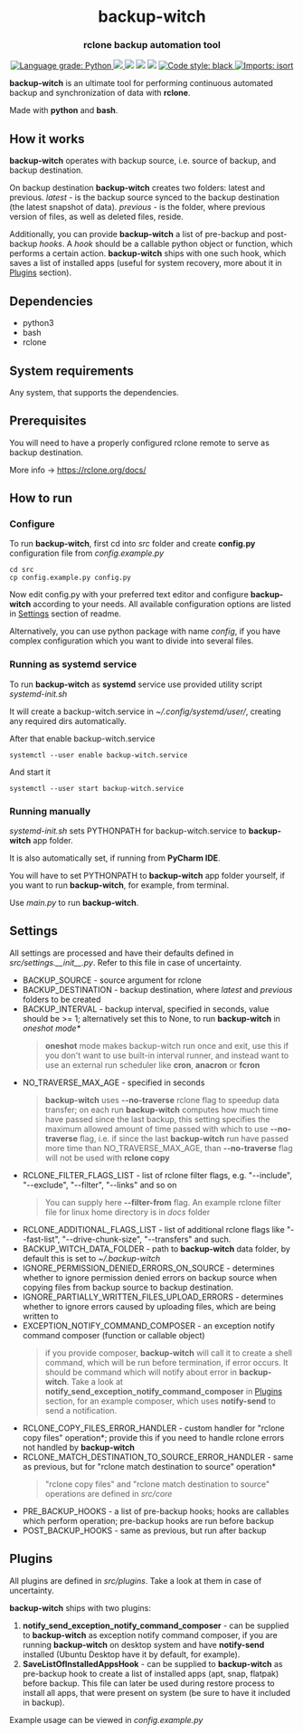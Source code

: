 <h1 align="center" style="border-bottom: none;">backup-witch</h1>
<h3 align="center">rclone backup automation tool</h3>

<p align="center">
  <a href="https://lgtm.com/projects/g/ark-key/backup-witch/context:python">
    <img alt="Language grade: Python" src="https://img.shields.io/lgtm/grade/python/g/ark-key/backup-witch.svg?logo=lgtm&logoWidth=18"/>
  </a>
  <a href="https://codecov.io/gh/ark-key/backup-witch">
    <img src="https://codecov.io/gh/ark-key/backup-witch/branch/master/graph/badge.svg?token=2A648Z07NO"/>
  </a>
  <img src="https://github.com/ark-key/backup-witch/actions/workflows/flake8.yml/badge.svg"/>
  <img src="https://github.com/ark-key/backup-witch/actions/workflows/pytest.yml/badge.svg"/>
  <img src="https://img.shields.io/badge/python-3.8%20%7C%203.9%20%7C%203.10-blue"/>
  <a href="https://github.com/psf/black">
    <img alt="Code style: black" src="https://img.shields.io/badge/code%20style-black-000000.svg">
  </a>
  <a href="https://pycqa.github.io/isort/">
    <img alt="Imports: isort" src="https://img.shields.io/badge/%20imports-isort-%231674b1?style=flat&labelColor=ef8336">
  </a>
</p>

**backup-witch** is an ultimate tool for performing continuous automated backup and synchronization of data with **rclone**.

Made with **python** and **bash**.

## How it works

**backup-witch** operates with backup source, i.e. source of backup, and backup destination.

On backup destination **backup-witch** creates two folders: latest and previous. _latest_ - is the backup source synced to the backup destination (the latest snapshot of data). _previous_ - is the folder, where previous version of files, as well as deleted files, reside.

Additionally, you can provide **backup-witch** a list of pre-backup and post-backup _hooks_. A _hook_ should be a callable python object or function, which performs a certain action. **backup-witch** ships with one such hook, which saves a list of installed apps (useful for system recovery, more about it in [Plugins](#plugins) section).

## Dependencies

+ python3
+ bash
+ rclone

## System requirements

Any system, that supports the dependencies.

## Prerequisites

You will need to have a properly configured rclone remote to serve as backup destination.

More info -> https://rclone.org/docs/

## How to run

### Configure

To run **backup-witch**, first cd into *src* folder and create **config.py** configuration file from _config.example.py_

```shell
cd src
cp config.example.py config.py
```

Now edit config.py with your preferred text editor and configure **backup-witch** according to your needs. All available configuration options are listed in [Settings](#settings) section of readme. 

Alternatively, you can use python package with name _config_, if you have complex configuration which you want to divide into several files.

### Running as systemd service

To run **backup-witch** as **systemd** service use provided utility script _systemd-init.sh_

It will create a backup-witch.service in _~/.config/systemd/user/_, creating any required dirs automatically.

After that enable backup-witch.service

```shell
systemctl --user enable backup-witch.service
```

And start it

```shell
systemctl --user start backup-witch.service
```

### Running manually

_systemd-init.sh_ sets PYTHONPATH for backup-witch.service to **backup-witch** app folder.

It is also automatically set, if running from **PyCharm IDE**.

You will have to set PYTHONPATH to **backup-witch** app folder yourself, if you want to run **backup-witch**, for example, from terminal.

Use _main.py_ to run **backup-witch**.

## Settings

All settings are processed and have their defaults defined in _src/settings.\_\_init\_\_.py_. Refer to this file in case of uncertainty.

- BACKUP_SOURCE - source argument for rclone
- BACKUP_DESTINATION - backup destination, where _latest_ and _previous_ folders to be created
- BACKUP_INTERVAL - backup interval, specified in seconds, value should be >= 1; alternatively set this to None, to run **backup-witch** in _oneshot mode*_
    > **oneshot** mode makes backup-witch run once and exit, use this if you don't want to use built-in interval runner, and instead want to use an external run scheduler like **cron**, **anacron** or **fcron**
- NO_TRAVERSE_MAX_AGE - specified in seconds
  > **backup-witch** uses **--no-traverse** rclone flag to speedup data transfer; on each run **backup-witch** computes how much time have passed since the last backup, this setting specifies the maximum allowed amount of time passed with which to use **--no-traverse** flag, i.e. if since the last **backup-witch** run have passed more time than NO_TRAVERSE_MAX_AGE, than **--no-traverse** flag will not be used with **rclone copy**
- RCLONE_FILTER_FLAGS_LIST - list of rclone filter flags, e.g. "--include", "--exclude", "--filter", "--links" and so on
  > You can supply here **--filter-from** flag. An example rclone filter file for linux home directory is in _docs_ folder
- RCLONE_ADDITIONAL_FLAGS_LIST - list of additional rclone flags like "--fast-list", "--drive-chunk-size", "--transfers" and such.
- BACKUP_WITCH_DATA_FOLDER - path to **backup-witch** data folder, by default this is set to _~/.backup-witch_
- IGNORE_PERMISSION_DENIED_ERRORS_ON_SOURCE - determines whether to ignore permission denied errors on backup source when copying files from backup source to backup destination.
- IGNORE_PARTIALLY_WRITTEN_FILES_UPLOAD_ERRORS - determines whether to ignore errors caused by uploading files, which are being written to
- EXCEPTION_NOTIFY_COMMAND_COMPOSER - an exception notify command composer (function or callable object)
  > if you provide composer, **backup-witch** will call it to create a shell command, which will be run before termination, if error occurs. It should be command which will notify about error in **backup-witch**. Take a look at **notify_send_exception_notify_command_composer** in [Plugins](#plugins) section, for an example composer, which uses **notify-send** to send a notification.
- RCLONE_COPY_FILES_ERROR_HANDLER - custom handler for "rclone copy files" operation*; provide this if you need to handle rclone errors not handled by **backup-witch**
- RCLONE_MATCH_DESTINATION_TO_SOURCE_ERROR_HANDLER - same as previous, but for "rclone match destination to source" operation*
  > "rclone copy files" and "rclone match destination to source" operations are defined in _src/core_
- PRE_BACKUP_HOOKS - a list of pre-backup hooks; hooks are callables which perform operation; pre-backup hooks are run before backup
- POST_BACKUP_HOOKS - same as previous, but run after backup

## Plugins

All plugins are defined in _src/plugins_. Take a look at them in case of uncertainty.

**backup-witch** ships with two plugins:
  1. **notify_send_exception_notify_command_composer** - can be supplied to **backup-witch** as exception notify command composer, if you are running **backup-witch** on desktop system and have **notify-send** installed (Ubuntu Desktop have it by default, for example).
  2. **SaveListOfInstalledAppsHook** - can be supplied to **backup-witch** as pre-backup hook to create a list of installed apps (apt, snap, flatpak) before backup. This file can later be used during restore process to install all apps, that were present on system (be sure to have it included in backup).

Example usage can be viewed in _config.example.py_
